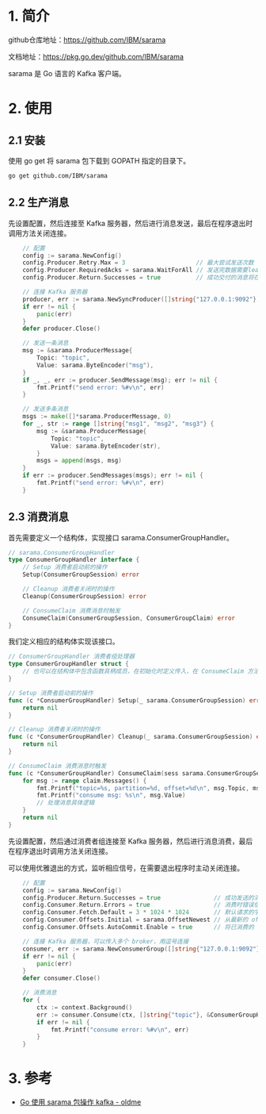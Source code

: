 # 1. 简介

github仓库地址：https://github.com/IBM/sarama

文档地址：https://pkg.go.dev/github.com/IBM/sarama

sarama 是 Go 语言的 Kafka 客户端。

# 2. 使用

## 2.1 安装

 使用 go get 将 sarama 包下载到 GOPATH 指定的目录下。

```bash
go get github.com/IBM/sarama
```

## 2.2 生产消息

先设置配置，然后连接至 Kafka 服务器，然后进行消息发送，最后在程序退出时调用方法关闭连接。

```go
	// 配置
	config := sarama.NewConfig()
	config.Producer.Retry.Max = 3                    // 最大尝试发送次数
	config.Producer.RequiredAcks = sarama.WaitForAll // 发送完数据需要leader和follow都确认
	config.Producer.Return.Successes = true          // 成功交付的消息将在success channel返回

	// 连接 Kafka 服务器
	producer, err := sarama.NewSyncProducer([]string{"127.0.0.1:9092"}, config)
	if err != nil {
		panic(err)
	}
	defer producer.Close()

	// 发送一条消息
	msg := &sarama.ProducerMessage{
		Topic: "topic",
		Value: sarama.ByteEncoder("msg"),
	}
	if _, _, err := producer.SendMessage(msg); err != nil {
		fmt.Printf("send error: %#v\n", err)
	}

	// 发送多条消息
	msgs := make([]*sarama.ProducerMessage, 0)
	for _, str := range []string{"msg1", "msg2", "msg3"} {
		msg := &sarama.ProducerMessage{
			Topic: "topic",
			Value: sarama.ByteEncoder(str),
		}
		msgs = append(msgs, msg)
	}
	if err := producer.SendMessages(msgs); err != nil {
		fmt.Printf("send error: %#v\n", err)
	}
```

## 2.3 消费消息

首先需要定义一个结构体，实现接口 sarama.ConsumerGroupHandler。

```go
// sarama.ConsumerGroupHandler
type ConsumerGroupHandler interface {
	// Setup 消费者启动前的操作
	Setup(ConsumerGroupSession) error

	// Cleanup 消费者关闭时的操作
	Cleanup(ConsumerGroupSession) error

	// ConsumeClaim 消费消息时触发
	ConsumeClaim(ConsumerGroupSession, ConsumerGroupClaim) error
}
```

我们定义相应的结构体实现该接口。

```go
// ConsumerGroupHandler 消费者组处理器
type ConsumerGroupHandler struct {
	// 也可以在结构体中包含函数具柄成员，在初始化时定义传入，在 ConsumeClaim 方法调用
}

// Setup 消费者启动前的操作
func (c *ConsumerGroupHandler) Setup(_ sarama.ConsumerGroupSession) error {
	return nil
}

// Cleanup 消费者关闭时的操作
func (c *ConsumerGroupHandler) Cleanup(_ sarama.ConsumerGroupSession) error {
	return nil
}

// ConsumeClaim 消费消息时触发
func (c *ConsumerGroupHandler) ConsumeClaim(sess sarama.ConsumerGroupSession, claim sarama.ConsumerGroupClaim) error {
	for msg := range claim.Messages() {
		fmt.Printf("topic=%s, partition=%d, offset=%d\n", msg.Topic, msg.Partition, msg.Offset)
		fmt.Printf("consume msg: %s\n", msg.Value)
		// 处理消息具体逻辑
	}
	return nil
}
```

先设置配置，然后通过消费者组连接至 Kafka 服务器，然后进行消息消费，最后在程序退出时调用方法关闭连接。

可以使用优雅退出的方式，监听相应信号，在需要退出程序时主动关闭连接。

```go
	// 配置
	config := sarama.NewConfig()
	config.Producer.Return.Successes = true               // 成功发送的消息将写到 Successes 通道
	config.Consumer.Return.Errors = true                  // 消费时错误信息将写到 Errors 通道
	config.Consumer.Fetch.Default = 3 * 1024 * 1024       // 默认请求的字节数
	config.Consumer.Offsets.Initial = sarama.OffsetNewest // 从最新的 offset 读取，如果设置为 OffsetOldest 则从最旧的 offset 读取
	config.Consumer.Offsets.AutoCommit.Enable = true      // 将已消费的 offset 发送给 broker，默认为 true

	// 连接 Kafka 服务器，可以传入多个 broker，用逗号连接
	consumer, err := sarama.NewConsumerGroup([]string{"127.0.0.1:9092"}, "consumer-group", config)
	if err != nil {
		panic(err)
	}
	defer consumer.Close()

	// 消费消息
	for {
		ctx := context.Background()
		err := consumer.Consume(ctx, []string{"topic"}, &ConsumerGroupHandler{}) // 传入定义好的 ConsumerGroupHandler 结构体
		if err != nil {
			fmt.Printf("consume error: %#v\n", err)
		}
	}
```

# 3. 参考

* [Go 使用 sarama 包操作 kafka - oldme](https://oldme.net/article/28)

